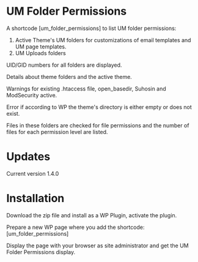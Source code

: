# UM Folder Permissions

A shortcode [um_folder_permissions] to list UM folder permissions:
1. Active Theme's UM folders for customizations of email templates and UM page templates.
2. UM Uploads folders

UID/GID numbers for all folders are displayed.

Details about theme folders and the active theme.

Warnings for existing .htaccess file, open_basedir, Suhosin and ModSecurity active.

Error if according to WP the theme's directory is either empty or does not exist.

Files in these folders are checked for file permissions and the number of files for each permission level are listed.
# Updates
Current version 1.4.0
# Installation
Download the zip file and install as a WP Plugin, activate the plugin.

Prepare a new WP page where you add the shortcode: [um_folder_permissions]

Display the page with your browser as site administrator and get the UM Folder Permissions display.
